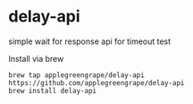 # delay-api
simple wait for response api for timeout test

Install via brew 
```
brew tap applegreengrape/delay-api https://github.com/applegreengrape/delay-api
brew install delay-api
```